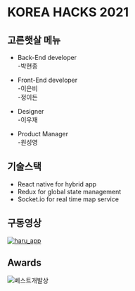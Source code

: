 # KOREA HACKS 2021 

## 고른햇살 메뉴

* Back-End developer  
-박현종

* Front-End developer  
-이은비   
-정이든

* Designer  
-이우재 

* Product Manager  
-원성영

## 기술스택
* React native for hybrid app
* Redux for global state management
* Socket.io for real time map service


## 구동영상 

[![haru_app](https://img.youtube.com/vi/AKE0fjI3_mQ/0.jpg)](https://www.youtube.com/watch?v=AKE0fjI3_mQ)


## Awards

![베스트개발상](https://github.com/2donny/koreahacks-2021-haru-app/blob/master/award.png)
